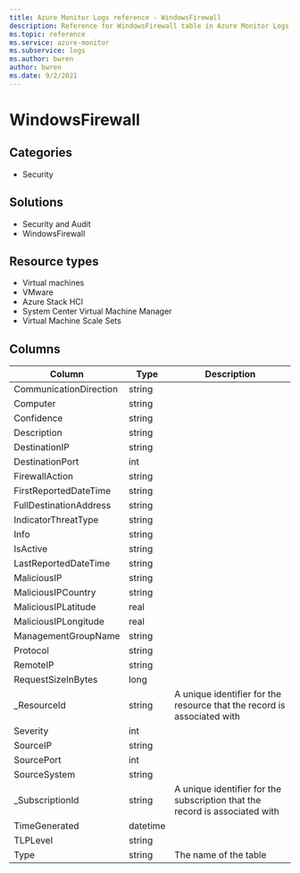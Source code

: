 ```yaml
---
title: Azure Monitor Logs reference - WindowsFirewall
description: Reference for WindowsFirewall table in Azure Monitor Logs.
ms.topic: reference
ms.service: azure-monitor
ms.subservice: logs
ms.author: bwren
author: bwren
ms.date: 9/2/2021
---
```


# WindowsFirewall

 

## Categories

- Security
## Solutions

- Security and Audit
- WindowsFirewall
## Resource types

- Virtual machines
- VMware
- Azure Stack HCI
- System Center Virtual Machine Manager
- Virtual Machine Scale Sets




## Columns

|Column|Type|Description|
|---|---|---|
|CommunicationDirection|string||
|Computer|string||
|Confidence|string||
|Description|string||
|DestinationIP|string||
|DestinationPort|int||
|FirewallAction|string||
|FirstReportedDateTime|string||
|FullDestinationAddress|string||
|IndicatorThreatType|string||
|Info|string||
|IsActive|string||
|LastReportedDateTime|string||
|MaliciousIP|string||
|MaliciousIPCountry|string||
|MaliciousIPLatitude|real||
|MaliciousIPLongitude|real||
|ManagementGroupName|string||
|Protocol|string||
|RemoteIP|string||
|RequestSizeInBytes|long||
|_ResourceId|string|A unique identifier for the resource that the record is associated with|
|Severity|int||
|SourceIP|string||
|SourcePort|int||
|SourceSystem|string||
|_SubscriptionId|string|A unique identifier for the subscription that the record is associated with|
|TimeGenerated|datetime||
|TLPLevel|string||
|Type|string|The name of the table|
